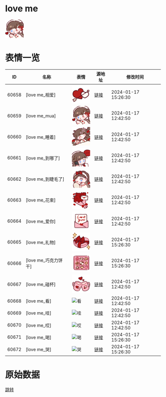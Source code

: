# love me

<img src="./cover.png" height="60" alt="cover" />

# 表情一览

|ID|名称|表情|源地址|修改时间|
|----|----|----|----|----|
|60658|[love me_相爱]|<img src="./pic/060658_%5Blove me_相爱%5D.png" height="60" alt="相爱"/>|[链接](https://i0.hdslb.com/bfs/garb/11bec95438762278c931416bf831368a8ec22072.png)|2024-01-17 15:26:30|
|60659|[love me_mua]|<img src="./pic/060659_%5Blove me_mua%5D.png" height="60" alt="mua"/>|[链接](https://i0.hdslb.com/bfs/garb/e6c879e9fdf567b1763d239ad2090e1ba7097a3e.png)|2024-01-17 12:42:50|
|60660|[love me_睡着]|<img src="./pic/060660_%5Blove me_睡着%5D.png" height="60" alt="睡着"/>|[链接](https://i0.hdslb.com/bfs/garb/a81f929ca63ef444ac3f24b76356a7cb4c9c65f0.png)|2024-01-17 12:42:50|
|60661|[love me_到哪了]|<img src="./pic/060661_%5Blove me_到哪了%5D.png" height="60" alt="到哪了"/>|[链接](https://i0.hdslb.com/bfs/garb/25b589140a569f9378f192fb128b5ce091bb2786.png)|2024-01-17 12:42:50|
|60662|[love me_到睫毛了]|<img src="./pic/060662_%5Blove me_到睫毛了%5D.png" height="60" alt="到睫毛了"/>|[链接](https://i0.hdslb.com/bfs/garb/d52aca18ae7352c3bfd37173f79447c428d94cc4.png)|2024-01-17 12:42:50|
|60663|[love me_花束]|<img src="./pic/060663_%5Blove me_花束%5D.png" height="60" alt="花束"/>|[链接](https://i0.hdslb.com/bfs/garb/3399f445f58842f0d36768eae35bd17d4ee25509.png)|2024-01-17 12:42:50|
|60664|[love me_爱你]|<img src="./pic/060664_%5Blove me_爱你%5D.png" height="60" alt="爱你"/>|[链接](https://i0.hdslb.com/bfs/garb/7aa0c62e8dd31c32fd4b523e480daec08bdcb6ad.png)|2024-01-17 12:42:50|
|60665|[love me_礼物]|<img src="./pic/060665_%5Blove me_礼物%5D.png" height="60" alt="礼物"/>|[链接](https://i0.hdslb.com/bfs/garb/fdd998e93b3a87221e8ca476766f42a794216b50.png)|2024-01-17 15:26:30|
|60666|[love me_巧克力饼干]|<img src="./pic/060666_%5Blove me_巧克力饼干%5D.png" height="60" alt="巧克力饼干"/>|[链接](https://i0.hdslb.com/bfs/garb/a19b449698ffce67cfcd22e72660d1bf5bc87e17.png)|2024-01-17 15:26:30|
|60667|[love me_碰杯]|<img src="./pic/060667_%5Blove me_碰杯%5D.png" height="60" alt="碰杯"/>|[链接](https://i0.hdslb.com/bfs/garb/016942e08854ec4d0faa011719a2d05744bc655d.png)|2024-01-17 12:42:50|
|60668|[love me_看]|<img src="./pic/060668_%5Blove me_看%5D.png" height="60" alt="看"/>|[链接](https://i0.hdslb.com/bfs/garb/8ff6aae8ab22b734d465e9e8393077ce36a81456.png)|2024-01-17 12:42:50|
|60669|[love me_哇]|<img src="./pic/060669_%5Blove me_哇%5D.png" height="60" alt="哇"/>|[链接](https://i0.hdslb.com/bfs/garb/8025d59463e920a829144bded4a478a5c3774ca0.png)|2024-01-17 12:42:50|
|60670|[love me_哎]|<img src="./pic/060670_%5Blove me_哎%5D.png" height="60" alt="哎"/>|[链接](https://i0.hdslb.com/bfs/garb/00cd30923e240945ef56fe66ff03ea80c4e30d0f.png)|2024-01-17 12:42:50|
|60671|[love me_喝]|<img src="./pic/060671_%5Blove me_喝%5D.png" height="60" alt="喝"/>|[链接](https://i0.hdslb.com/bfs/garb/9d49ed5be9978d6907bd3f1e38d6578e147e5252.png)|2024-01-17 15:26:30|
|60672|[love me_哭]|<img src="./pic/060672_%5Blove me_哭%5D.png" height="60" alt="哭"/>|[链接](https://i0.hdslb.com/bfs/garb/a7564ddcd13664e05f4fe8156b2f8d9f4bf16b4a.png)|2024-01-17 15:26:30|

# 原始数据

[跳转](./raw.json)

